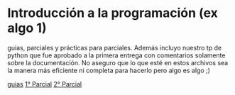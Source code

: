 # Introducción a la programación (ex algo 1)

guias, parciales y prácticas para parciales. Además incluyo nuestro tp de python que fue aprobado a la primera entrega con comentarios solamente sobre la documentación. 
No aseguro que lo que esté en estos archivos sea la manera más eficiente ni completa para hacerlo pero algo es algo ;)

[guias](https://github.com/victoriaferrario/uba-intro-programacion/tree/8ac5c21079eac4ba7803983fcbde96f0555cdafc/guiasPracticas)
[1° Parcial](https://github.com/victoriaferrario/uba-intro-programacion/tree/8ac5c21079eac4ba7803983fcbde96f0555cdafc/Parciales/1%C2%B0%20parcial)
[2° Parcial](https://github.com/victoriaferrario/uba-intro-programacion/tree/8ac5c21079eac4ba7803983fcbde96f0555cdafc/Parciales/2%C2%B0%20parcial)
